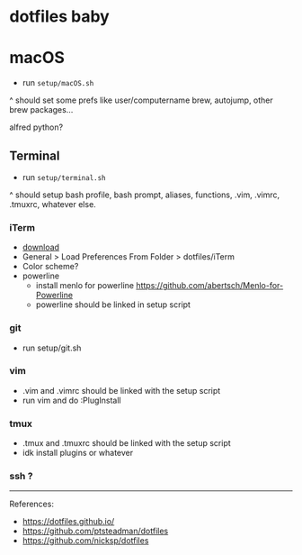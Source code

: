 # dotfiles baby

# macOS

- run `setup/macOS.sh`

^ should set some prefs like user/computername
brew, autojump, other brew packages...

alfred
python?


## Terminal

- run `setup/terminal.sh`

^ should setup bash profile, bash prompt, aliases, functions,
.vim, .vimrc, .tmuxrc, whatever else.

### iTerm
- [download](https://www.iterm2.com/version3.html)
- General > Load Preferences From Folder > dotfiles/iTerm
- Color scheme?
- powerline
  - install menlo for powerline https://github.com/abertsch/Menlo-for-Powerline
  - powerline should be linked in setup script


### git

- run setup/git.sh

### vim

- .vim and .vimrc should be linked with the setup script
- run vim and do :PlugInstall

### tmux

- .tmux and .tmuxrc should be linked with the setup script
- idk install plugins or whatever

### ssh ?

-------

References:

- https://dotfiles.github.io/
- https://github.com/ptsteadman/dotfiles
- https://github.com/nicksp/dotfiles

